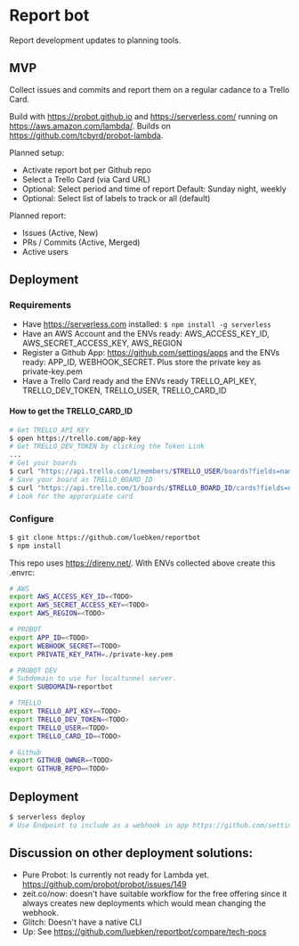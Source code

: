 # Report bot

Report development updates to planning tools.

## MVP

Collect issues and commits and report them on a regular cadance to a Trello Card.

Build with https://probot.github.io and https://serverless.com/ running on https://aws.amazon.com/lambda/. Builds on https://github.com/tcbyrd/probot-lambda.

Planned setup:
  * Activate report bot per Github repo
  * Select a Trello Card (via Card URL)
  * Optional: Select period and time of report
    Default: Sunday night, weekly
  * Optional: Select list of labels to track or all (default)

Planned report:
  * Issues (Active, New)
  * PRs / Commits (Active, Merged)
  * Active users

## Deployment

### Requirements

  * Have https://serverless.com installed: `$ npm install -g serverless`
  * Have an AWS Account and the ENVs ready: AWS_ACCESS_KEY_ID, AWS_SECRET_ACCESS_KEY, AWS_REGION
  * Register a Github App: https://github.com/settings/apps and the ENVs ready: APP_ID, WEBHOOK_SECRET. Plus store the private key as private-key.pem
  * Have a Trello Card ready and the ENVs ready TRELLO_API_KEY, TRELLO_DEV_TOKEN, TRELLO_USER, TRELLO_CARD_ID

#### How to get the TRELLO_CARD_ID

  ````bash
  # Get TRELLO_API_KEY
  $ open https://trello.com/app-key
  # Get TRELLO_DEV_TOKEN by clicking the Token Link
  ...
  # Get your boards
  $ curl "https://api.trello.com/1/members/$TRELLO_USER/boards?fields=name,id&key=$TRELLO_API_KEY&token=$TRELLO_DEV_TOKEN" | jq .
  # Save your board as TRELLO_BOARD_ID
  $ curl "https://api.trello.com/1/boards/$TRELLO_BOARD_ID/cards?fields=name&key=$TRELLO_API_KEY&token=$TRELLO_DEV_TOKEN" | jq .
  # Look for the approrpiate card
  ````

### Configure

  ````bash
  $ git clone https://github.com/luebken/reportbot
  $ npm install
  ````

  This repo uses https://direnv.net/. With ENVs collected above create this .envrc:

  ````bash
  # AWS
  export AWS_ACCESS_KEY_ID=<TODO>
  export AWS_SECRET_ACCESS_KEY=<TODO>
  export AWS_REGION=<TODO>

  # PROBOT
  export APP_ID=<TODO>
  export WEBHOOK_SECRET=<TODO>
  export PRIVATE_KEY_PATH=./private-key.pem

  # PROBOT DEV
  # Subdomain to use for localtunnel server.
  export SUBDOMAIN=reportbot

  # TRELLO
  export TRELLO_API_KEY=<TODO>
  export TRELLO_DEV_TOKEN=<TODO>
  export TRELLO_USER=<TODO>
  export TRELLO_CARD_ID=<TODO>

  # Github
  export GITHUB_OWNER=<TODO>
  export GITHUB_REPO=<TODO>
  ````

## Deployment

  ````bash
  $ serverless deploy
  # Use Endpoint to include as a webhook in app https://github.com/settings/apps/reportbot
  ````


## Discussion on other deployment solutions: 

* Pure Probot: Is currently not ready for Lambda yet. https://github.com/probot/probot/issues/149
* zeit.co/now: doesn't have suitable workflow for the free offering since it always creates new deployments which would mean changing the webhook.
* Glitch: Doesn't have a native CLI 
* Up: See https://github.com/luebken/reportbot/compare/tech-pocs
